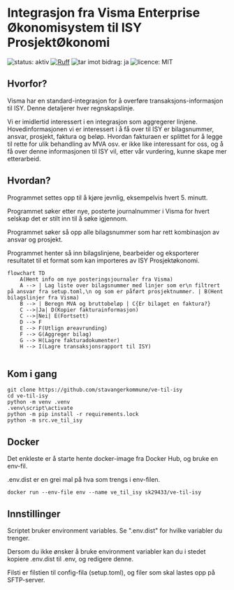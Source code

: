 # Integrasjon fra Visma Enterprise Økonomisystem til ISY ProsjektØkonomi
![status: aktiv](https://img.shields.io/badge/status-aktiv-blue) [![Ruff](https://img.shields.io/endpoint?url=https://raw.githubusercontent.com/astral-sh/ruff/main/assets/badge/v2.json)](https://github.com/astral-sh/ruff) ![tar imot bidrag: ja](https://img.shields.io/badge/tar_imot_bidrag-ja-g) ![licence: MIT](https://img.shields.io/badge/license-MIT-blue)

## Hvorfor?
Visma har en standard-integrasjon for å overføre transaksjons-informasjon til ISY. Denne detaljerer hver regnskapslinje.

Vi er imidlertid interessert i en integrasjon som aggregerer linjene. Hovedinformasjonen vi er interessert i å få over til ISY er bilagsnummer, ansvar, prosjekt, faktura og beløp. Hvordan fakturaen er splittet for å legge til rette for ulik behandling av MVA osv. er ikke like interessant for oss, og å få over denne informasjonen til ISY vil, etter vår vurdering, kunne skape mer etterarbeid.

## Hvordan?
Programmet settes opp til å kjøre jevnlig, eksempelvis hvert 5. minutt.

Programmet søker etter nye, posterte journalnummer i Visma for hvert selskap det er stilt inn til å søke igjennom.

Programmet søker så opp alle bilagsnummer som har rett kombinasjon av ansvar og prosjekt.

Programmet henter så inn bilagslinjene, bearbeider og eksporterer resultatet til et format som kan importeres av ISY Prosjektøkonomi.

```mermaid
flowchart TD
    A(Hent info om nye posteringsjournaler fra Visma)
    A --> | Lag liste over bilagsnummer med linjer som er\n filtrert på ansvar fra setup.toml,\n og som er påført prosjektnummer. | B(Hent bilagslinjer fra Visma)
    B --> | Beregn MVA og bruttobeløp | C{Er bilaget en faktura?}
    C -->|Ja| D(Kopier fakturainformasjon)
    C -->|Nei| E(Fortsett)
    D --> F
    E --> F(Utlign øreavrunding)
    F --> G(Aggreger bilag)
    G --> H(Lagre fakturadokumenter)
    H --> I(Lagre transaksjonsrapport til ISY)
  
```

## Kom i gang
```console
git clone https://github.com/stavangerkommune/ve-til-isy
cd ve-til-isy
python -m venv .venv
.venv\script\activate
python -m pip install -r requirements.lock
python -m src.ve_til_isy
```

## Docker
Det enkleste er å starte hente docker-image fra Docker Hub, og bruke en env-fil.

.env.dist er en grei mal på hva som trengs i env-filen.

```console
docker run --env-file env --name ve_til_isy sk29433/ve-til-isy
```

## Innstillinger
Scriptet bruker environment variables. Se ".env.dist" for hvilke variabler du trenger.

Dersom du ikke ønsker å bruke environment variabler kan du i stedet kopiere .env.dist til .env, og redigere denne.

Filsti er filstien til config-fila (setup.toml), og filer som skal lastes opp på SFTP-server.